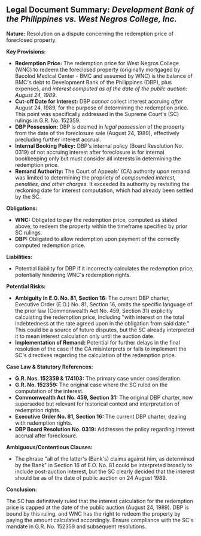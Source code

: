 ## Legal Document Summary: *Development Bank of the Philippines vs. West Negros College, Inc.*

**Nature:** Resolution on a dispute concerning the redemption price of foreclosed property.

**Key Provisions:**

*   **Redemption Price:** The redemption price for West Negros College (WNC) to redeem the foreclosed property (originally mortgaged by Bacolod Medical Center - BMC and assumed by WNC) is the balance of BMC's debt to Development Bank of the Philippines (DBP), plus expenses, and *interest computed as of the date of the public auction: August 24, 1989*.
*   **Cut-off Date for Interest:** DBP *cannot* collect interest accruing *after* August 24, 1989, for the purpose of determining the redemption price. This point was specifically addressed in the Supreme Court's (SC) rulings in G.R. No. 152359.
*   **DBP Possession:** DBP is deemed in *legal possession* of the property from the date of the foreclosure sale (August 24, 1989), effectively precluding further interest accrual.
*   **Internal Booking Policy:** DBP's internal policy (Board Resolution No. 0319) of not accruing interest after foreclosure is for internal bookkeeping only but must consider all interests in determining the redemption price.
*   **Remand Authority:** The Court of Appeals' (CA) authority upon remand was limited to determining the propriety of *compounded interest, penalties, and other charges*. It exceeded its authority by revisiting the reckoning date for interest computation, which had already been settled by the SC.

**Obligations:**

*   **WNC:** Obligated to pay the redemption price, computed as stated above, to redeem the property within the timeframe specified by prior SC rulings.
*   **DBP:** Obligated to allow redemption upon payment of the correctly computed redemption price.

**Liabilities:**

*   Potential liability for DBP if it incorrectly calculates the redemption price, potentially hindering WNC's redemption rights.

**Potential Risks:**

*   **Ambiguity in E.O. No. 81, Section 16:** The current DBP charter, Executive Order (E.O.) No. 81, Section 16, omits the specific language of the prior law (Commonwealth Act No. 459, Section 31) explicitly calculating the redemption price, including "with interest on the total indebtedness at the rate agreed upon in the obligation from said date." This could be a source of future disputes, but the SC already interpreted it to mean interest calculation only until the auction date.
*   **Implementation of Remand:** Potential for further delays in the final resolution of the case if the CA misinterprets or fails to implement the SC's directives regarding the calculation of the redemption price.

**Case Law & Statutory References:**

*   **G.R. Nos. 152359 & 174103:** The primary case under consideration.
*   **G.R. No. 152359:** The original case where the SC ruled on the computation of the interest.
*   **Commonwealth Act No. 459, Section 31:** The original DBP charter, now superseded but relevant for historical context and interpretation of redemption rights.
*   **Executive Order No. 81, Section 16:** The current DBP charter, dealing with redemption rights.
*   **DBP Board Resolution No. 0319:** Addresses the policy regarding interest accrual after foreclosure.

**Ambiguous/Contentious Clauses:**

*   The phrase "all of the latter's (Bank's) claims against him, as determined by the Bank" in Section 16 of E.O. No. 81 could be interpreted broadly to include post-auction interest, but the SC clearly decided that the interest should be as of the date of public auction on 24 August 1989.

**Conclusion:**

The SC has definitively ruled that the interest calculation for the redemption price is capped at the date of the public auction (August 24, 1989). DBP is bound by this ruling, and WNC has the right to redeem the property by paying the amount calculated accordingly. Ensure compliance with the SC's mandate in G.R. No. 152359 and subsequent resolutions.

